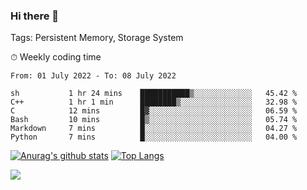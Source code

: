 ### Hi there 👋

Tags: Persistent Memory, Storage System

<!--

[![Anurag's github stats](https://github-readme-stats.vercel.app/api?username=wwyf)](https://github.com/anuraghazra/github-readme-stats)

[![Anurag's github stats](https://github-readme-stats.vercel.app/api?username=wwyf&count_private=true)](https://github.com/anuraghazra/github-readme-stats)


[![Top Langs](https://github-readme-stats.vercel.app/api/top-langs/?username=wwyf&count_private=true&&hide=jupyter%20notebook,html)](https://github.com/anuraghazra/github-readme-stats)



-->


⏱ Weekly coding time

<!--START_SECTION:waka-->

```text
From: 01 July 2022 - To: 08 July 2022

sh           1 hr 24 mins    ███████████▒░░░░░░░░░░░░░   45.42 %
C++          1 hr 1 min      ████████▒░░░░░░░░░░░░░░░░   32.98 %
C            12 mins         █▓░░░░░░░░░░░░░░░░░░░░░░░   06.59 %
Bash         10 mins         █▒░░░░░░░░░░░░░░░░░░░░░░░   05.74 %
Markdown     7 mins          █░░░░░░░░░░░░░░░░░░░░░░░░   04.27 %
Python       7 mins          █░░░░░░░░░░░░░░░░░░░░░░░░   04.00 %
```

<!--END_SECTION:waka-->



[![Anurag's github stats](https://github-readme-stats.vercel.app/api?username=wwyf&count_private=true&show_icons=true&hide_border=true)](https://github.com/anuraghazra/github-readme-stats) [![Top Langs](https://github-readme-stats.vercel.app/api/top-langs/?username=wwyf&count_private=true&hide=jupyter%20notebook,html,OpenEdge%20ABL&langs_count=10&layout=compact&hide_border=true)](https://github.com/anuraghazra/github-readme-stats)

<!--

[![willianrod's wakatime stats](https://github-readme-stats.vercel.app/api/wakatime?username=wwyf)](https://github.com/anuraghazra/github-readme-stats)


-->

![](https://hit.yhype.me/github/profile?user_id=23121291)
